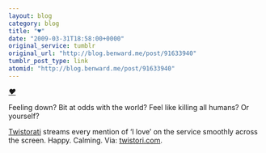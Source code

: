 ```yaml
---
layout: blog
category: blog
title: "♥"
date: "2009-03-31T18:58:00+0000"
original_service: tumblr
original_url: "http://blog.benward.me/post/91633940"
tumblr_post_type: link
atomid: "http://blog.benward.me/post/91633940"
---
```

*[♥](http://twistori.com/#i_love)*

Feeling down? Bit at odds with the world? Feel like killing all humans? Or yourself?

[Twistorati](http://twistori.com/) streams every mention of ‘I love’ on the service smoothly across the screen. Happy. Calming.
Via: [twistori.com](http://twistori.com/#i_love).